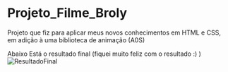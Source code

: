 # Projeto_Filme_Broly
Projeto que fiz para aplicar meus novos conhecimentos em HTML e CSS, em adição à uma biblioteca de animação (A0S)

Abaixo Está o resultado final (fiquei muito feliz com o resultado :) )
![ResultadoFinal](https://github.com/JosivaldoS/Projeto_Filme_Broly/assets/77576339/04ad2c3c-2f2e-4c5c-9363-859ccf89ae2e)
